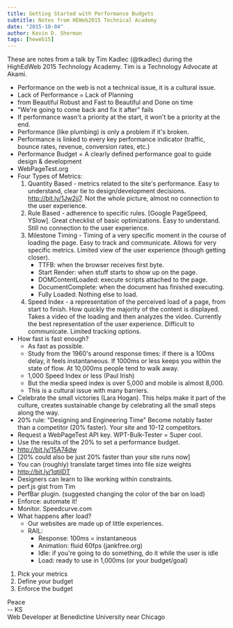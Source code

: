 ```yaml
---
title: Getting Started with Performance Budgets
subtitle: Notes from HEWeb2015 Technical Academy
date: "2015-10-04"
author: Kevin D. Sherman
tags: [heweb15]
---
```


These are notes from a talk by Tim Kadlec (@tkadlec) during the HighEdWeb 2015 Technology Academy. Tim is a Technology Advocate at Akami. 

* Performance on the web is not a technical issue, it is a cultural issue. 
* Lack of Performance = Lack of Planning
* from Beautiful Robust and Fast to Beautiful and Done on time
* "We're going to come back and fix it after" fails
* If performance wasn't a priority at the start, it won't be a priority at the end.
* Performance (like plumbing) is only a problem if it's broken.
* Performance is linked to every key performance indicator (traffic, bounce rates, revenue, conversion rates, etc.)
* Performance Budget = A clearly defined performance goal to guide design & development
* WebPageTest.org
* Four Types of Metrics: 
	1. Quantity Based - metrics related to the site's performance. Easy to understand, clear tie to design/development decisions. http://bit.ly/1Jw2jj7. Not the whole picture, almost no connection to the user experience.
	2. Rule Based - adherence to specific rules. [Google PageSpeed, YSlow]. Great checklist of basic optimizations. Easy to understand. Still no connection to the user experience. 
	3. Milestone Timing - Timing of a very specific moment in the course of loading the page. Easy to track and communicate. Allows for very specific metrics. Limited view of the user experience (though getting closer).
		* TTFB: when the browser receives first byte. 
		* Start Render: when stuff starts to show up on the page. 
		* DOMContentLoaded: execute scripts attached to the page. 
		* DocumentComplete: when the document has finished executing. 
		* Fully Loaded: Nothing else to load.
	4. Speed Index - a representation of the perceived load of a page, from start to finish. How quickly the majority of the content is displayed. Takes a video of the loading and then analyzes the video. Currently the best representation of the user experience. Difficult to communicate. Limited tracking options.
* How fast is fast enough?
	* As fast as possible.
	* Study from the 1960's around response times: if there is a 100ms delay, it feels instantaneous. If 1000ms or less keeps you within the state of flow. At 10,000ms people tend to walk away.
	* 1,000 Speed Index or less (Paul Irish)
	* But the media speed index is over 5,000 and mobile is almost 8,000. 
	* This is a cultural issue with many barriers. 
* Celebrate the small victories (Lara Hogan). This helps make it part of the culture, creates sustainable change by celebrating all the small steps along the way.
* 20% rule: "Designing and Engineering Time" Become notably faster than a competitor (20% faster). Your site and 10-12 competitors. 
* Request a WebPageTest API key. WPT-Bulk-Tester = Super cool.
* Use the results of the 20% to set a performance budget. 
* http://bit.ly/15A74dw
* [20% could also be just 20% faster than your site runs now]
* You can (roughly) translate target times into file size weights
* http://bit.ly/1qtilDT
* Designers can learn to like working within constraints.
* perf.js gist from Tim
* PerfBar plugin. (suggested changing the color of the bar on load)
* Enforce: automate it!
* Monitor. Speedcurve.com
* What happens after load?
	* Our websites are made up of little experiences. 
	* RAIL: 
		* Response: 100ms = instantaneous
		* Animation: fluid 60fps (jankfree.org)
		* Idle: if you're going to do something, do it while the user is idle 
		* Load: ready to use in 1,000ms (or your budget/goal)
1. Pick your metrics
2. Define your budget
3. Enforce the budget 


Peace<br>-- KS<br>Web Developer at Benedictine University near Chicago
